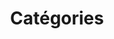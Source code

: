---
title: Catégories
title_seo: ''
description: Liste des catégories
image: ''
draft: false
noindex: true
translationKey: categories
---